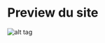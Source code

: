 # Preview  du  site
![alt tag](https://user-images.githubusercontent.com/32126283/34073500-7adb1ce4-e29b-11e7-931f-b4fa86d592eb.png)
